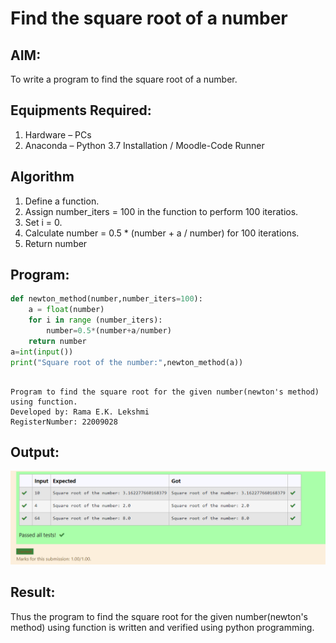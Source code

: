 # Find the square root of a number

## AIM:
To write a program to find the square root of a number.

## Equipments Required:
1. Hardware – PCs
2. Anaconda – Python 3.7 Installation / Moodle-Code Runner

## Algorithm
1. Define a function.
2. Assign number_iters = 100 in the function to perform 100 iteratios.
3. Set i = 0.
4. Calculate  number = 0.5 * (number + a / number) for 100 iterations.
5. Return number

## Program:
```python
def newton_method(number,number_iters=100):
    a = float(number)
    for i in range (number_iters):
        number=0.5*(number+a/number)
    return number
a=int(input())
print("Square root of the number:",newton_method(a))
```
```

Program to find the square root for the given number(newton's method) using function.
Developed by: Rama E.K. Lekshmi
RegisterNumber: 22009028

```

## Output:
![model](output.png)


## Result:
Thus the program to find the square root for the given number(newton's method) using function is written and verified using python programming.
